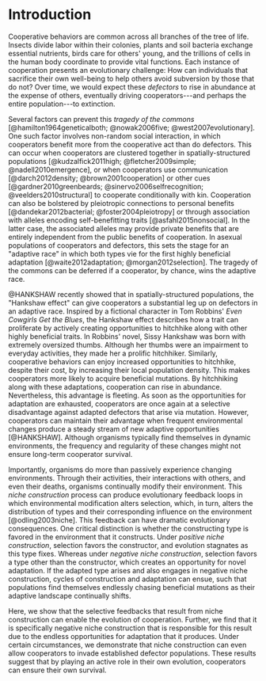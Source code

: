 
# Introduction

Cooperative behaviors are common across all branches of the tree of life.
Insects divide labor within their colonies, plants and soil bacteria exchange essential nutrients, birds care for others' young, and the trillions of cells in the human body coordinate to provide vital functions.
Each instance of cooperation presents an evolutionary challenge: How can individuals that sacrifice their own well-being to help others avoid subversion by those that do not?
Over time, we would expect these *defectors* to rise in abundance at the expense of others, eventually driving cooperators---and perhaps the entire population---to extinction.

Several factors can prevent this *tragedy of the commons* [@hamilton1964geneticalboth; @nowak2006five; @west2007evolutionary].
One such factor involves non-random social interaction, in which cooperators benefit more from the cooperative act than do defectors.
This can occur when cooperators are clustered together in spatially-structured populations [@kudzalfick2011high; @fletcher2009simple; @nadell2010emergence], or when cooperators use communication [@darch2012density; @brown2001cooperation] or other cues [@gardner2010greenbeards; @sinervo2006selfrecognition; @veelders2010structural] to cooperate conditionally with kin.
Cooperation can also be bolstered by pleiotropic connections to personal benefits [@dandekar2012bacterial; @foster2004pleiotropy] or through association with alleles encoding self-benefitting traits [@asfahl2015nonsocial].
In the latter case, the associated alleles may provide private benefits that are entirely independent from the public benefits of cooperation.
In asexual populations of cooperators and defectors, this sets the stage for an "adaptive race" in which both types vie for the first highly beneficial adaptation [@waite2012adaptation; @morgan2012selection].
The tragedy of the commons can be deferred if a cooperator, by chance, wins the adaptive race.

@HANKSHAW recently showed that in spatially-structured populations, the "Hankshaw effect" can give cooperators a substantial leg up on defectors in an adaptive race.
Inspired by a fictional character in Tom Robbins' *Even Cowgirls Get the Blues*, the Hankshaw effect describes how a trait can proliferate by actively creating opportunities to hitchhike along with other highly beneficial traits.
In Robbins' novel, Sissy Hankshaw was born with extremely oversized thumbs.
Although her thumbs were an impairment to everyday activities, they made her a prolific hitchhiker.
Similarly, cooperative behaviors can enjoy increased opportunities to hitchhike, despite their cost, by increasing their local population density.
This makes cooperators more likely to acquire beneficial mutations.
By hitchhiking along with these adaptations, cooperation can rise in abundance.
Nevertheless, this advantage is fleeting.
As soon as the opportunities for adaptation are exhausted, cooperators are once again at a selective disadvantage against adapted defectors that arise via mutation.
However, cooperators can maintain their advantage when frequent environmental changes produce a steady stream of new adaptive opportunities [@HANKSHAW].
Although organisms typically find themselves in dynamic environments, the frequency and regularity of these changes might not ensure long-term cooperator survival.

Importantly, organisms do more than passively experience changing environments.
Through their activities, their interactions with others, and even their deaths, organisms continually modify their environment.
This *niche construction* process can produce evolutionary feedback loops in which environmental modification alters selection, which, in turn, alters the distribution of types and their corresponding influence on the environment [@odling2003niche].
This feedback can have dramatic evolutionary consequences.
One critical distinction is whether the constructing type is favored in the environment that it constructs.
Under *positive niche construction*, selection favors the constructor, and evolution stagnates as this type fixes.
Whereas under *negative niche construction*, selection favors a type other than the constructor, which creates an opportunity for novel adaptation.
If the adapted type arises and also engages in negative niche construction, cycles of construction and adaptation can ensue, such that populations find themselves endlessly chasing beneficial mutations as their adaptive landscape continually shifts.

Here, we show that the selective feedbacks that result from niche construction can enable the evolution of cooperation.
Further, we find that it is specifically negative niche construction that is responsible for this result due to the endless opportunities for adaptation that it produces.
Under certain circumstances, we demonstrate that niche construction can even allow cooperators to invade established defector populations.
These results suggest that by playing an active role in their own evolution, cooperators can ensure their own survival.

